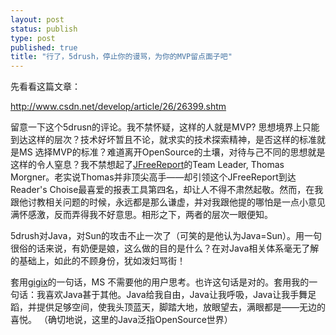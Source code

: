 ```yaml
--- 
layout: post
status: publish
type: post
published: true
title: "行了，5drush，停止你的谩骂，为你的MVP留点面子吧"
---
```

<p>先看看这篇文章：</p>
<p><a href="http://www.csdn.net/develop/article/26/26399.shtm">http://www.csdn.net/develop/article/26/26399.shtm</a></p>
<p>留意一下这个5drusn的评论。我不禁怀疑，这样的人就是MVP? 思想境界上只能到达这样的层次？技术好坏暂且不论，就求实的技术探索精神，是否这样的标准就是MS 选择MVP的标准？难道离开OpenSource的土壤，对待与己不同的思想就是这样的令人窒息？我不禁想起了<a href="http://www.jfree.org/jfreereport/">JFreeReport</a>的Team Leader, Thomas Morgner。老实说Thomas并非顶尖高手&#8212;&#8212;却引领这个JFreeReport到达Reader's Choise最喜爱的报表工具第四名，却让人不得不肃然起敬。然而，在我跟他讨教相关问题的时候，永远都是那么谦虚，并对我跟他提的哪怕是一点小意见满怀感激，反而弄得我不好意思。相形之下，两者的层次一眼便知。</p>
<p>5drush对Java，对Sun的攻击不止一次了（可笑的是他认为Java=Sun）。用一句很俗的话来说，有奶便是娘，这么做的目的是什么？在对Java相关体系毫无了解的基础上，如此的不顾身份，犹如泼妇骂街！</p>
<p>套用<a href="http://gigix.blogdriver.com/">gigix</a>的一句话，MS 不需要他的用户思考。也许这句话是对的。套用我的一句话：<span id=Edit_dgrItems__ctl2_Label2 NAME="Label1">我喜欢Java甚于其他。Java给我自由，Java让我呼吸，Java让我手舞足蹈，并提供足够空间，使我头顶蓝天，脚踏大地，放眼望去，满眼都是&#8212;&#8212;无边的喜悦。</span> （确切地说，这里的Java泛指OpenSource世界）</p>
